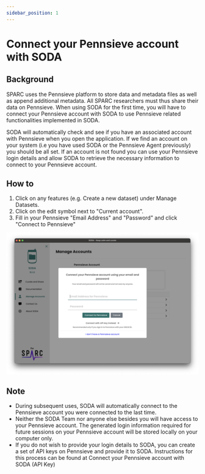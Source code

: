 ```yaml
---
sidebar_position: 1
---
```


# Connect your Pennsieve account with SODA

## Background

SPARC uses the Pennsieve platform to store data and metadata files as well as append additional metadata. All SPARC researchers must thus share their data on Pennsieve. When using SODA for the first time, you will have to connect your Pennsieve account with SODA to use Pennsieve related functionalities implemented in SODA.

SODA will automatically check and see if you have an associated account with Pennsieve when you open the application. If we find an account on your system (i.e you have used SODA or the Pennsieve Agent previously) you should be all set. If an account is not found you can use your Pennsieve login details and allow SODA to retrieve the necessary information to connect to your Pennsieve account.

## How to

1. Click on any features (e.g. Create a new dataset) under Manage Datasets.
2. Click on the edit symbol next to "Current account".
3. Fill in your Pennsieve "Email Address" and "Password" and click "Connect to Pennsieve"

![](https://github.com/fairdataihub/SODA-for-SPARC/blob/main/docs/documentation/Manage-datasets/Connect-to-BF/connect-to-PS-SODA.png?raw=true)

## Note

- During subsequent uses, SODA will automatically connect to the Pennsieve account you were connected to the last time.
- Neither the SODA Team nor anyone else besides you will have access to your Pennsieve account. The generated login information required for future sessions on your Pennsieve account will be stored locally on your computer only.
- If you do not wish to provide your login details to SODA, you can create a set of API keys on Pennsieve and provide it to SODA. Instructions for this process can be found at Connect your Pennsieve account with SODA (API Key)
